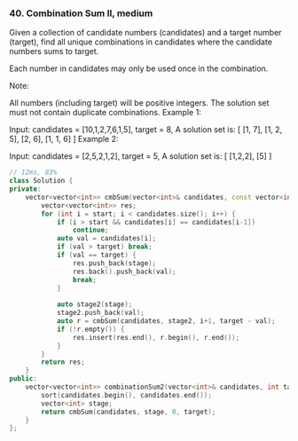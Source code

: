 ### 40. Combination Sum II, medium
Given a collection of candidate numbers (candidates) and a target number (target), find all unique combinations in candidates where the candidate numbers sums to target.

Each number in candidates may only be used once in the combination.

Note:

All numbers (including target) will be positive integers.
The solution set must not contain duplicate combinations.
Example 1:

Input: candidates = [10,1,2,7,6,1,5], target = 8,
A solution set is:
[
  [1, 7],
  [1, 2, 5],
  [2, 6],
  [1, 1, 6]
]
Example 2:

Input: candidates = [2,5,2,1,2], target = 5,
A solution set is:
[
  [1,2,2],
  [5]
]
```c++
// 12ms, 83%
class Solution {
private:
    vector<vector<int>> cmbSum(vector<int>& candidates, const vector<int>& stage, int start, int target) {
        vector<vector<int>> res;
        for (int i = start; i < candidates.size(); i++) {
            if (i > start && candidates[i] == candidates[i-1])
                continue; 
            auto val = candidates[i];
            if (val > target) break;
            if (val == target) {
                res.push_back(stage);
                res.back().push_back(val);
                break;
            }
            
            auto stage2(stage);
            stage2.push_back(val);
            auto r = cmbSum(candidates, stage2, i+1, target - val);
            if (!r.empty()) {
                res.insert(res.end(), r.begin(), r.end());
            }
        }
        return res;
    }
public:
    vector<vector<int>> combinationSum2(vector<int>& candidates, int target) {
        sort(candidates.begin(), candidates.end());
        vector<int> stage;
        return cmbSum(candidates, stage, 0, target);
    }
};
```